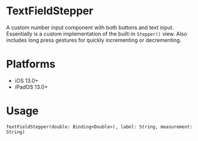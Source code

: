 # TextFieldStepper

A custom number input component with both buttons and text input. Essentially is a custom implementation of the built-in `Stepper()` view. Also includes long press gestures for quickly incrementing or decrementing. 


# Platforms
- iOS 13.0+
- iPadOS 13.0+

# Usage
```
TextFieldStepper(double: Binding<Double>), label: String, measurement: String)
```

